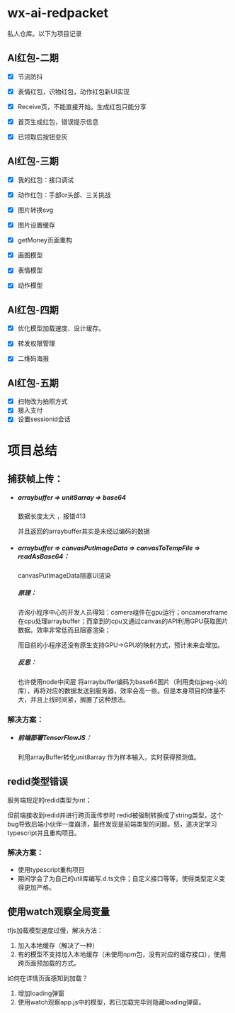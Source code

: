 # wx-ai-redpacket
私人仓库。以下为项目记录

## AI红包-二期

- [x] 节流防抖
- [x] 表情红包，识物红包，动作红包新UI实现
- [x] Receive页，不能直接开始。生成红包只能分享
- [x] 首页生成红包，错误提示信息
- [x] 已领取后按钮变灰



## AI红包-三期

- [x] 我的红包：接口调试
- [x] 动作红包：手部or头部、三关挑战
- [x] 图片转换svg
- [x] 图片设置缓存
- [x] getMoney页面重构
- [x] 画图模型
- [x] 表情模型
- [x] 动作模型



## AI红包-四期

- [x] 优化模型加载速度、设计缓存。
- [x] 转发权限管理
- [x] 二维码海报



## AI红包-五期

- [x] 扫物改为拍照方式
- [x] 接入支付
- [x] 设置sessionid会话

# 项目总结



## 捕获帧上传：

- ##### arraybuffer => unit8array => base64

  数据长度太大 ，报错413

  并且返回的arraybuffer其实是未经过编码的数据

- ##### arraybuffer => canvasPutImageData => canvasToTempFile => readAsBase64： 

  canvasPutImageData阻塞UI渲染

  ##### 原理：

  咨询小程序中心的开发人员得知：camera组件在gpu运行；oncameraframe在cpu处理arraybuffer；而拿到的cpu又通过canvas的API利用GPU获取图片数据。效率非常低而且阻塞渲染；

  而目前的小程序还没有原生支持GPU->GPU的映射方式，预计未来会增加。

  ##### 反思：

  也许使用node中间层 将arraybuffer编码为base64图片（利用类似jpeg-js的库），再将对应的数据发送到服务器，效率会高一些。但是本身项目的体量不大，并且上线时间紧，搁置了这种想法。

### 解决方案：

- ##### 前端部署TensorFlowJS：

  利用arrayBuffer转化unit8array 作为样本输入，实时获得预测值。

## redid类型错误

服务端规定的redid类型为int；

但前端接收到redid并进行跨页面传参时 redid被强制转换成了string类型，这个bug导致后端小伙伴一度崩溃，最终发现是前端类型的问题。怒，遂决定学习typescript并且重构项目。

### 解决方案：

- 使用typescript重构项目
- 期间学会了为自己的util库编写.d.ts文件；自定义接口等等，使得类型定义变得更加严格。



## 使用watch观察全局变量

tfjs加载模型速度过慢，解决方法：

1. 加入本地缓存（解决了一种）
2. 有的模型不支持加入本地缓存（未使用npm包，没有对应的缓存接口），使用跨页面预加载的方式。

如何在详情页面感知到加载？

1. 增加loading弹窗
2. 使用watch观察app.js中的模型，若已加载完毕则隐藏loading弹窗。